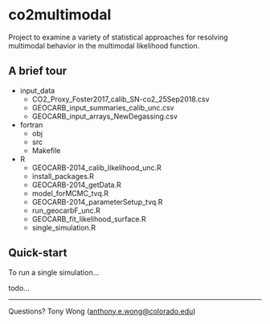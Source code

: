 # co2multimodal

Project to examine a variety of statistical approaches for resolving multimodal behavior in the multimodal
likelihood function.

## A brief tour

* input_data
  * CO2_Proxy_Foster2017_calib_SN-co2_25Sep2018.csv
  * GEOCARB_input_summaries_calib_unc.csv
  * GEOCARB_input_arrays_NewDegassing.csv
* fortran
  * obj
  * src
  * Makefile
* R
  * GEOCARB-2014_calib_likelihood_unc.R
  * install_packages.R
  * GEOCARB-2014_getData.R
  * model_forMCMC_tvq.R
  * GEOCARB-2014_parameterSetup_tvq.R
  * run_geocarbF_unc.R
  * GEOCARB_fit_likelihood_surface.R
  * single_simulation.R

## Quick-start

To run a single simulation...

todo...

---

Questions? Tony Wong (<anthony.e.wong@colorado.edu>)
